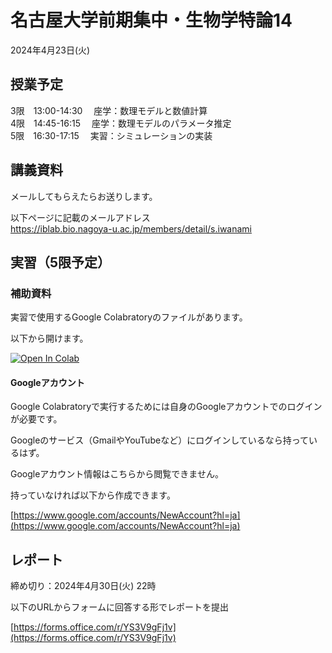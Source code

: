 # 名古屋大学前期集中・生物学特論14

2024年4月23日(火)

## 授業予定

3限　13:00-14:30 　座学：数理モデルと数値計算  
4限　14:45-16:15 　座学：数理モデルのパラメータ推定  
5限　16:30-17:15　 実習：シミュレーションの実装


## 講義資料

メールしてもらえたらお送りします。

以下ページに記載のメールアドレス  
https://iblab.bio.nagoya-u.ac.jp/members/detail/s.iwanami


## 実習（5限予定）

### 補助資料

実習で使用するGoogle Colabratoryのファイルがあります。

以下から開けます。  

[![Open In Colab](https://colab.research.google.com/assets/colab-badge.svg)](https://colab.research.google.com/github/iwanaminami/tokuron142024/blob/main/SIR.ipynb)


#### Googleアカウント

Google Colabratoryで実行するためには自身のGoogleアカウントでのログインが必要です。

Googleのサービス（GmailやYouTubeなど）にログインしているなら持っているはず。

Googleアカウント情報はこちらから閲覧できません。

持っていなければ以下から作成できます。

[https://www.google.com/accounts/NewAccount?hl=ja](https://www.google.com/accounts/NewAccount?hl=ja)

## レポート

締め切り：2024年4月30日(火) 22時

以下のURLからフォームに回答する形でレポートを提出

[https://forms.office.com/r/YS3V9gFj1v](https://forms.office.com/r/YS3V9gFj1v)
